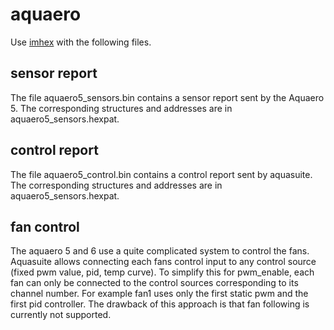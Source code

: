 # aquaero

Use [imhex](https://github.com/WerWolv/ImHex) with the following files.

## sensor report
The file aquaero5_sensors.bin contains a sensor report sent by the Aquaero 5. The corresponding structures and addresses are in aquaero5_sensors.hexpat.

## control report
The file aquaero5_control.bin contains a control report sent by aquasuite. The corresponding structures and addresses are in aquaero5_sensors.hexpat.

## fan control
The aquaero 5 and 6 use a quite complicated system to control the fans. Aquasuite allows connecting each fans control input to any control source (fixed pwm value, pid, temp curve). To simplify this for pwm_enable, each fan can only be connected to the control sources corresponding to its channel number. For example fan1 uses only the first static pwm and the first pid controller. The drawback of this approach is that fan following is currently not supported.
